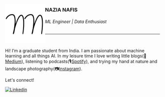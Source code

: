 <img
     align="left"
     alt="Nazia-Nafis-logo"
     src="https://github.com/nazianafis/nazianafis/blob/main/img/nn.png"
  />

### NAZIA NAFIS
###### ML Engineer | Data Enthusiast

---

<br>

Hi! I’m a graduate student from India. I am passionate about machine learning and all things AI. In my leisure time I love writing little blogs(📝[Medium](https://nazianafis.medium.com/)), listening to podcasts(🎙[Spotify](https://open.spotify.com/show/1APpUKebKOXJZjoCaCfoVk)), and trying my hand at nature and landscape photography(📷[Instagram](https://instagram.com/nazianafis)).

Let's connect!

<a href="https://www.linkedin.com/in/nazianafis/">
  <img
    alt="Linkedin"
    src="https://img.shields.io/badge/linkedin-0077B5?logo=linkedin&logoColor=white&style=for-the-badge"
  />
</a>
